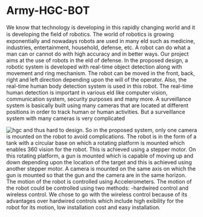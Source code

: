 # Army-HGC-BOT

We know that technology is developing in this rapidly changing world and it is developing the ﬁeld of robotics. The world of robotics is growing exponentially and nowadays robots are used in many eld such as medicine, industries, entertainment, household, defense, etc. A robot can do what a man can or cannot do with high accuracy and in better ways. Our project aims at the use of robots in the eld of defense. In the proposed design, a robotic system is developed with real-time object detection along with movement and ring mechanism. The robot can be moved in the front, back, right and left direction depending upon the will of the operator. Also, the real-time human body detection system is used in this robot. The real-time human detection is important in various eld like computer vision, communication system, security purposes and many more. A surveillance system is basically built using many cameras that are located at different positions in order to track human or human activities. But a surveillance system with many cameras is very complicated

![hgc](https://user-images.githubusercontent.com/61617534/76868232-99025b00-688c-11ea-9374-52b0695b54ef.JPG)
and thus hard to design. So in the proposed system, only one camera is mounted on the robot to avoid complications. The robot is in the form of a tank with a circular base on which a rotating platform is mounted which enables 360 vision for the robot. This is achieved using a stepper motor. On this rotating platform, a gun is mounted which is capable of moving up and down depending upon the location of the target and this is achieved using another stepper motor. A camera is mounted on the same axis on which the gun is mounted so that the gun and the camera are in the same horizon. The motion of the robot is controlled using Accelerometers. The motion of the robot could be controlled using two methods: -hardwired control and wireless control. We chose to go with the wireless control because of its advantages over hardwired controls which include high exibility for the robot for its motion, low installation cost and easy installation.

